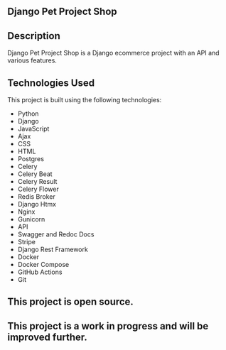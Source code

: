## Django Pet Project Shop

## Description
Django Pet Project Shop is a Django ecommerce project with an API and various features.

## Technologies Used
This project is built using the following technologies:
- Python
- Django
- JavaScript
- Ajax
- CSS
- HTML
- Postgres
- Celery
- Celery Beat
- Celery Result
- Celery Flower
- Redis Broker
- Django Htmx
- Nginx
- Gunicorn
- API
- Swagger and Redoc Docs
- Stripe
- Django Rest Framework
- Docker
- Docker Compose
- GitHub Actions
- Git



## This project is open source.

## This project is a work in progress and will be improved further.
